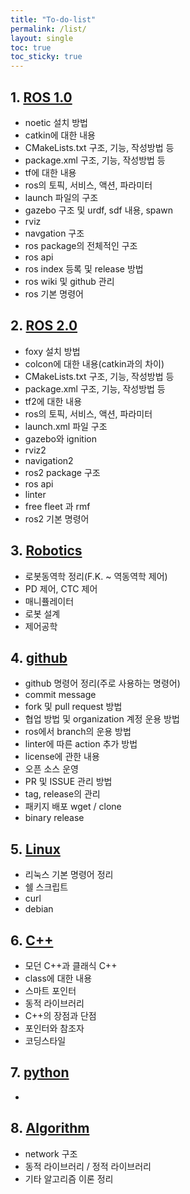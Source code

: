 ```yaml
---
title: "To-do-list"
permalink: /list/
layout: single
toc: true
toc_sticky: true
---
```


## 1. [ROS 1.0](/categories/#ros-1-0/)
* noetic 설치 방법
* catkin에 대한 내용
* CMakeLists.txt 구조, 기능, 작성방법 등
* package.xml 구조, 기능, 작성방법 등
* tf에 대한 내용
* ros의 토픽, 서비스, 액션, 파라미터
* launch 파일의 구조
* gazebo 구조 및 urdf, sdf 내용, spawn
* rviz
* navgation 구조
* ros package의 전체적인 구조
* ros api
* ros index 등록 및 release 방법
* ros wiki 및 github 관리
* ros 기본 명령어

## 2. [ROS 2.0](/categories/#ros-2-0/)
* foxy 설치 방법
* colcon에 대한 내용(catkin과의 차이)
* CMakeLists.txt 구조, 기능, 작성방법 등
* package.xml 구조, 기능, 작성방법 등
* tf2에 대한 내용
* ros의 토픽, 서비스, 액션, 파라미터
* launch.xml 파일 구조
* gazebo와 ignition
* rviz2
* navigation2
* ros2 package 구조
* ros api
* linter
* free fleet 과 rmf
* ros2 기본 명령어

## 3. [Robotics](/categories/#robotics/)
* 로봇동역학 정리(F.K. ~ 역동역학 제어)
* PD 제어, CTC 제어
* 매니퓰레이터
* 로봇 설계
* 제어공학

## 4. [github](/categories/#github/)
* github 명령어 정리(주로 사용하는 명령어)
* commit message
* fork 및 pull request 방법
* 협업 방법 및 organization 계정 운용 방법
* ros에서 branch의 운용 방법
* linter에 따른 action 추가 방법
* license에 관한 내용
* 오픈 소스 운영
* PR 및 ISSUE 관리 방법
* tag, release의 관리
* 패키지 배포 wget / clone
* binary release

## 5. [Linux](/categories/#linux/)
* 리눅스 기본 명령어 정리
* 쉘 스크립트
* curl
* debian

## 6. [C++](/categories/#c++/)
* 모던 C++과 클래식 C++
* class에 대한 내용
* 스마트 포인터
* 동적 라이브러리
* C++의 장점과 단점
* 포인터와 참조자
* 코딩스타일

## 7. [python](/categories/#python/)
* 

## 8. [Algorithm](/categories/#algorithm/)
* network 구조
* 동적 라이브러리 / 정적 라이브러리
* 기타 알고리즘 이론 정리